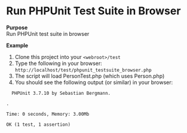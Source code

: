 Run PHPUnit Test Suite in Browser
=================================

**Purpose**<br />
Run PHPUnit test suite in browser

**Example**

1. Clone this project into your `<webroot>/test`
2. Type the following in your browser: `http://localhost/test/phpunit_testsuite_browser.php`
3. The script will load PersonTest.php (which uses Person.php)
4. You should see the following output (or similar) in your browser:

```
  PHPUnit 3.7.10 by Sebastian Bergmann.

.

Time: 0 seconds, Memory: 3.00Mb

OK (1 test, 1 assertion)
```